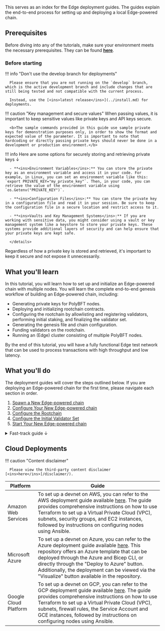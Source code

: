This serves as an index for the Edge deployment guides. 
The guides explain the end-to-end process for setting up and deploying a local Edge-powered chain.

## Prerequisites

Before diving into any of the tutorials, make sure your environment meets the necessary prerequisites. They can be found **[<ins>here</ins>](../system.md)**.

### Before starting

!!! info "Don't use the develop branch for deployments"

      Please ensure that you are not running on the `develop` branch, which is the active development branch and include changes that are still being tested and not compatible with the current process.

      Instead, use the [<ins>latest release</ins>](../install.md) for deployments.

!!! caution "Key management and secure values"
      When passing values, it is important to keep sensitive values like private keys and API keys secure.

      <b>The sample commands provided in this guide use sample private keys for demonstration purposes only, in order to show the format and expected value of the parameter. It is important to note that hardcoding or directly passing private keys should never be done in a development or production environment.</b>

!!! info
      Here are some options for securely storing and retrieving private keys ↓</summary>

      - **<ins>Environment Variables</ins>:** You can store the private key as an environment variable and access it in your code. For example, in Linux, you can set an environment variable like this: `export PRIVATE_KEY="my_private_key"`. Then, in your code, you can retrieve the value of the environment variable using `os.Getenv("PRIVATE_KEY")`.

      - **<ins>Configuration Files</ins>:** You can store the private key in a configuration file and read it in your session. Be sure to keep the configuration file in a secure location and restrict access to it.

      - **<ins>Vaults and Key Management Systems</ins>:** If you are working with sensitive data, you might consider using a vault or key management system like a keystore to store your private keys. These systems provide additional layers of security and can help ensure that your private keys are kept safe.

      </details>

Regardless of how a private key is stored and retrieved, it's important to keep it secure and not expose it unnecessarily.


## What you'll learn

In this tutorial, you will learn how to set up and initialize an Edge-powered chain with multiple nodes. You will learn the complete end-to-end genesis workflow of building an Edge-powered chain, including:

- Generating private keys for PolyBFT nodes.
- Deploying and initializing rootchain contracts.
- Configuring the rootchain by allowlisting and registering validators, performing initial staking, and finalizing the validator set.
- Generating the genesis file and chain configuration.
- Funding validators on the rootchain.
- Running an (Edge) cluster consisting of multiple PolyBFT nodes.

By the end of this tutorial, you will have a fully functional Edge test network that can be used to process transactions with high throughput and low latency.

## What you'll do

The deployment guides will cover the steps outlined below. If you are deploying an Edge-powered chain for the first time, please navigate each section in order. 

1. [<ins>Spawn a New Edge-powered chain</ins>](local-chain.md)
2. [<ins>Configure Your New Edge-powered chain</ins>](genesis.md)
3. [<ins>Configure the Rootchain</ins>](rootchain-config.md)
4. [<ins>Configure the Initial Validator Set</ins>](genesis-validators.md)
5. [<ins>Start Your New Edge-powered chain</ins>](start-chain.md)

<details>
<summary>Fast-track guide ↓</summary>

**Here's the fast-track guide if you're looking for a quick guide on the essential commands needed to set up a local Edge-powered chain.**

1. Init secrets:

   ```bash
   ./ether-edge polybft-secrets --data-dir test-chain- --num 4
   ```

2. Create chain configuration:

   Single host:

   ```bash
   ./ether-edge genesis --block-gas-limit 10000000 --epoch-size 10 [--validators-path ./] [--validators-prefix test-chain-] [--consensus polybft] [--reward-wallet address:amount]

   Multi-host:

   ```bash
   ./ether-edge genesis --block-gas-limit 10000000 --epoch-size 10 --validators /ip4/127.0.0.1/tcp/30301/p2p/16Uiu2HAmV5hqAp77untfJRorxqKmyUxgaVn8YHFjBJm9gKMms3mr:0xDcBe0024206ec42b0Ef4214Ac7B71aeae1A11af0:1cf134e02c6b2afb2ceda50bf2c9a01da367ac48f7783ee6c55444e1cab418ec0f52837b90a4d8cf944814073fc6f2bd96f35366a3846a8393e3cb0b19197cde23e2b40c6401fa27ff7d0c36779d9d097d1393cab6fc1d332f92fb3df850b78703b2989d567d1344e219f0667a1863f52f7663092276770cf513f9704b5351c4:11b18bde524f4b02258a8d196b687f8d8e9490d536718666dc7babca14eccb631c238fb79aa2b44a5a4dceccad2dd797f537008dda185d952226a814c1acf7c2]
   ```

3. Deploy and initialize rootchain contracts:

   [FOR GETH ONLY] Start rootchain server:

   ```bash
   ./ether-edge rootchain server
   ```

   ```bash
   ./ether-edge rootchain deploy --deployer-key <hex_encoded_rootchain_account_private_key> [--genesis ./genesis.json] [--json-rpc http://127.0.0.1:8545] [--test]
   ```

4. Fund validators on rootchain:

   ```bash
   ./ether-edge rootchain fund --data-dir ./test-chain-1
   ```

5. Allowlist validators on rootchain:

   ```bash
   ./ether-edge polybft whitelist-validators --private-key <hex_encoded_rootchain_account_private_key_of_supernetManager_deployer> --addresses <addresses_of_validators> --supernet-manager <address_of_SupernetManager_contract>
   ```

6. Register validators on rootchain:

   ```bash
   ./ether-edge polybft register-validator --data-dir ./test-chain-1 --supernet-manager <address_of_SupernetManager_contract>
   ```

7. Initial staking on rootchain:

   ```bash
   ./ether-edge polybft stake --data-dir ./test-chain-1 --chain-id <id_of_child_chain_from_genesis> --amount <amount_of_tokens_to_stake> --stake-manager <address_of_StakeManager_contract> --native-root-token <address_of_native_root_token>
   ```

8. Finalize genesis validator set on rootchain:

   ```bash
    ./ether-edge polybft supernet --private-key <hex_encoded_rootchain_account_private_key_of_supernetManager_deployer> \
    --genesis <path_to_genesis_file> \
    --supernet-manager <address_of_SupernetManager_contract> \
    --stake-manager <address_of_StakeManager_contract> \
    --finalize-genesis --enable-staking
   ```

9. Run (child chain) cluster:

    ```bash
    ./ether-edge server --data-dir ./test-chain-1 --chain genesis.json --grpc-address :5001 --libp2p :30301 --jsonrpc :10001 \
    --seal --log-level DEBUG

    ./ether-edge server --data-dir ./test-chain-2 --chain genesis.json --grpc-address :5002 --libp2p :30302 --jsonrpc :10002 \
    --seal --log-level DEBUG

    ./ether-edge server --data-dir ./test-chain-3 --chain genesis.json --grpc-address :5003 --libp2p :30303 --jsonrpc :10003 \
    --seal --log-level DEBUG

    ./ether-edge server --data-dir ./test-chain-4 --chain genesis.json --grpc-address :5004 --libp2p :30304 --jsonrpc :10004 \
    --seal --log-level DEBUG
    ```

    Starting node in relayer mode:

    ```bash
    ./ether-edge server --data-dir ./test-chain-1 --chain genesis.json --grpc-address :5001 --libp2p :30301 --jsonrpc :10001 \
    --seal --log-level DEBUG --relayer
    ```

</details>

## Cloud Deployments

!!! caution "Content disclaimer"

      Please view the third-party content disclaimer [<ins>here</ins>]/disclaimer/).


| Platform | Guide |
| --- | --- |
| Amazon Web Services | To set up a devnet on AWS, you can refer to the AWS deployment guide available [<ins>here</ins>](https://github.com/maticnetwork/terraform-polygon-supernets). The guide provides comprehensive instructions on how to use Terraform to set up a Virtual Private Cloud (VPC), subnets, security groups, and EC2 instances, followed by instructions on configuring nodes using Ansible. |
| Microsoft Azure | To set up a devnet on Azure, you can refer to the Azure deployment guide available [<ins>here</ins>](https://github.com/caleteeter/polygon-azure). This repository offers an Azure template that can be deployed through the Azure and Bicep CLI, or directly through the "Deploy to Azure" button. Additionally, the deployment can be viewed via the "Visualize" button available in the repository. |
| Google Cloud Platform | To set up a devnet on GCP, you can refer to the GCP deployment guide available [<ins>here</ins>](https://github.com/IntellectEU/gcp-polygon-supernets). The guide provides comprehensive instructions on how to use Terraform to set up a Virtual Private Cloud (VPC), subnets, firewall rules, the Service Account and GCE instances, followed by instructions on configuring nodes using Ansible. |
